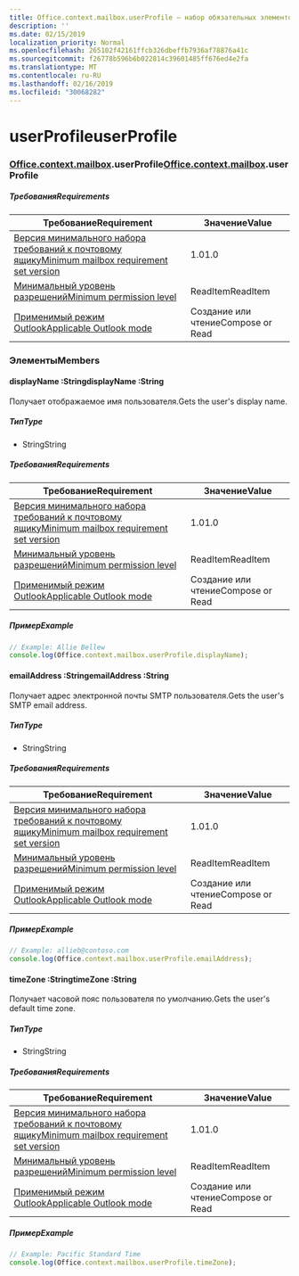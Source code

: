 ```yaml
---
title: Office.context.mailbox.userProfile — набор обязательных элементов 1.1
description: ''
ms.date: 02/15/2019
localization_priority: Normal
ms.openlocfilehash: 265102f42161ffcb326dbeffb7936af78876a41c
ms.sourcegitcommit: f26778b596b6b022814c39601485ff676ed4e2fa
ms.translationtype: MT
ms.contentlocale: ru-RU
ms.lasthandoff: 02/16/2019
ms.locfileid: "30068282"
---
```

# <a name="userprofile"></a><span data-ttu-id="8c60f-102">userProfile</span><span class="sxs-lookup"><span data-stu-id="8c60f-102">userProfile</span></span>

### <a name="officeofficemdcontextofficecontextmdmailboxofficecontextmailboxmduserprofile"></a><span data-ttu-id="8c60f-103">[Office](Office.md)[.context](Office.context.md)[.mailbox](Office.context.mailbox.md).userProfile</span><span class="sxs-lookup"><span data-stu-id="8c60f-103">[Office](Office.md)[.context](Office.context.md)[.mailbox](Office.context.mailbox.md).userProfile</span></span>

##### <a name="requirements"></a><span data-ttu-id="8c60f-104">Требования</span><span class="sxs-lookup"><span data-stu-id="8c60f-104">Requirements</span></span>

|<span data-ttu-id="8c60f-105">Требование</span><span class="sxs-lookup"><span data-stu-id="8c60f-105">Requirement</span></span>| <span data-ttu-id="8c60f-106">Значение</span><span class="sxs-lookup"><span data-stu-id="8c60f-106">Value</span></span>|
|---|---|
|[<span data-ttu-id="8c60f-107">Версия минимального набора требований к почтовому ящику</span><span class="sxs-lookup"><span data-stu-id="8c60f-107">Minimum mailbox requirement set version</span></span>](/office/dev/add-ins/reference/requirement-sets/outlook-api-requirement-sets)| <span data-ttu-id="8c60f-108">1.0</span><span class="sxs-lookup"><span data-stu-id="8c60f-108">1.0</span></span>|
|[<span data-ttu-id="8c60f-109">Минимальный уровень разрешений</span><span class="sxs-lookup"><span data-stu-id="8c60f-109">Minimum permission level</span></span>](https://docs.microsoft.com/outlook/add-ins/understanding-outlook-add-in-permissions)| <span data-ttu-id="8c60f-110">ReadItem</span><span class="sxs-lookup"><span data-stu-id="8c60f-110">ReadItem</span></span>|
|[<span data-ttu-id="8c60f-111">Применимый режим Outlook</span><span class="sxs-lookup"><span data-stu-id="8c60f-111">Applicable Outlook mode</span></span>](https://docs.microsoft.com/outlook/add-ins/#extension-points)| <span data-ttu-id="8c60f-112">Создание или чтение</span><span class="sxs-lookup"><span data-stu-id="8c60f-112">Compose or Read</span></span>|

### <a name="members"></a><span data-ttu-id="8c60f-113">Элементы</span><span class="sxs-lookup"><span data-stu-id="8c60f-113">Members</span></span>

####  <a name="displayname-string"></a><span data-ttu-id="8c60f-114">displayName :String</span><span class="sxs-lookup"><span data-stu-id="8c60f-114">displayName :String</span></span>

<span data-ttu-id="8c60f-115">Получает отображаемое имя пользователя.</span><span class="sxs-lookup"><span data-stu-id="8c60f-115">Gets the user's display name.</span></span>

##### <a name="type"></a><span data-ttu-id="8c60f-116">Тип</span><span class="sxs-lookup"><span data-stu-id="8c60f-116">Type</span></span>

*   <span data-ttu-id="8c60f-117">String</span><span class="sxs-lookup"><span data-stu-id="8c60f-117">String</span></span>

##### <a name="requirements"></a><span data-ttu-id="8c60f-118">Требования</span><span class="sxs-lookup"><span data-stu-id="8c60f-118">Requirements</span></span>

|<span data-ttu-id="8c60f-119">Требование</span><span class="sxs-lookup"><span data-stu-id="8c60f-119">Requirement</span></span>| <span data-ttu-id="8c60f-120">Значение</span><span class="sxs-lookup"><span data-stu-id="8c60f-120">Value</span></span>|
|---|---|
|[<span data-ttu-id="8c60f-121">Версия минимального набора требований к почтовому ящику</span><span class="sxs-lookup"><span data-stu-id="8c60f-121">Minimum mailbox requirement set version</span></span>](/office/dev/add-ins/reference/requirement-sets/outlook-api-requirement-sets)| <span data-ttu-id="8c60f-122">1.0</span><span class="sxs-lookup"><span data-stu-id="8c60f-122">1.0</span></span>|
|[<span data-ttu-id="8c60f-123">Минимальный уровень разрешений</span><span class="sxs-lookup"><span data-stu-id="8c60f-123">Minimum permission level</span></span>](https://docs.microsoft.com/outlook/add-ins/understanding-outlook-add-in-permissions)| <span data-ttu-id="8c60f-124">ReadItem</span><span class="sxs-lookup"><span data-stu-id="8c60f-124">ReadItem</span></span>|
|[<span data-ttu-id="8c60f-125">Применимый режим Outlook</span><span class="sxs-lookup"><span data-stu-id="8c60f-125">Applicable Outlook mode</span></span>](https://docs.microsoft.com/outlook/add-ins/#extension-points)| <span data-ttu-id="8c60f-126">Создание или чтение</span><span class="sxs-lookup"><span data-stu-id="8c60f-126">Compose or Read</span></span>|

##### <a name="example"></a><span data-ttu-id="8c60f-127">Пример</span><span class="sxs-lookup"><span data-stu-id="8c60f-127">Example</span></span>

```javascript
// Example: Allie Bellew
console.log(Office.context.mailbox.userProfile.displayName);
```

####  <a name="emailaddress-string"></a><span data-ttu-id="8c60f-128">emailAddress :String</span><span class="sxs-lookup"><span data-stu-id="8c60f-128">emailAddress :String</span></span>

<span data-ttu-id="8c60f-129">Получает адрес электронной почты SMTP пользователя.</span><span class="sxs-lookup"><span data-stu-id="8c60f-129">Gets the user's SMTP email address.</span></span>

##### <a name="type"></a><span data-ttu-id="8c60f-130">Тип</span><span class="sxs-lookup"><span data-stu-id="8c60f-130">Type</span></span>

*   <span data-ttu-id="8c60f-131">String</span><span class="sxs-lookup"><span data-stu-id="8c60f-131">String</span></span>

##### <a name="requirements"></a><span data-ttu-id="8c60f-132">Требования</span><span class="sxs-lookup"><span data-stu-id="8c60f-132">Requirements</span></span>

|<span data-ttu-id="8c60f-133">Требование</span><span class="sxs-lookup"><span data-stu-id="8c60f-133">Requirement</span></span>| <span data-ttu-id="8c60f-134">Значение</span><span class="sxs-lookup"><span data-stu-id="8c60f-134">Value</span></span>|
|---|---|
|[<span data-ttu-id="8c60f-135">Версия минимального набора требований к почтовому ящику</span><span class="sxs-lookup"><span data-stu-id="8c60f-135">Minimum mailbox requirement set version</span></span>](/office/dev/add-ins/reference/requirement-sets/outlook-api-requirement-sets)| <span data-ttu-id="8c60f-136">1.0</span><span class="sxs-lookup"><span data-stu-id="8c60f-136">1.0</span></span>|
|[<span data-ttu-id="8c60f-137">Минимальный уровень разрешений</span><span class="sxs-lookup"><span data-stu-id="8c60f-137">Minimum permission level</span></span>](https://docs.microsoft.com/outlook/add-ins/understanding-outlook-add-in-permissions)| <span data-ttu-id="8c60f-138">ReadItem</span><span class="sxs-lookup"><span data-stu-id="8c60f-138">ReadItem</span></span>|
|[<span data-ttu-id="8c60f-139">Применимый режим Outlook</span><span class="sxs-lookup"><span data-stu-id="8c60f-139">Applicable Outlook mode</span></span>](https://docs.microsoft.com/outlook/add-ins/#extension-points)| <span data-ttu-id="8c60f-140">Создание или чтение</span><span class="sxs-lookup"><span data-stu-id="8c60f-140">Compose or Read</span></span>|

##### <a name="example"></a><span data-ttu-id="8c60f-141">Пример</span><span class="sxs-lookup"><span data-stu-id="8c60f-141">Example</span></span>

```javascript
// Example: allieb@contoso.com
console.log(Office.context.mailbox.userProfile.emailAddress);
```

####  <a name="timezone-string"></a><span data-ttu-id="8c60f-142">timeZone :String</span><span class="sxs-lookup"><span data-stu-id="8c60f-142">timeZone :String</span></span>

<span data-ttu-id="8c60f-143">Получает часовой пояс пользователя по умолчанию.</span><span class="sxs-lookup"><span data-stu-id="8c60f-143">Gets the user's default time zone.</span></span>

##### <a name="type"></a><span data-ttu-id="8c60f-144">Тип</span><span class="sxs-lookup"><span data-stu-id="8c60f-144">Type</span></span>

*   <span data-ttu-id="8c60f-145">String</span><span class="sxs-lookup"><span data-stu-id="8c60f-145">String</span></span>

##### <a name="requirements"></a><span data-ttu-id="8c60f-146">Требования</span><span class="sxs-lookup"><span data-stu-id="8c60f-146">Requirements</span></span>

|<span data-ttu-id="8c60f-147">Требование</span><span class="sxs-lookup"><span data-stu-id="8c60f-147">Requirement</span></span>| <span data-ttu-id="8c60f-148">Значение</span><span class="sxs-lookup"><span data-stu-id="8c60f-148">Value</span></span>|
|---|---|
|[<span data-ttu-id="8c60f-149">Версия минимального набора требований к почтовому ящику</span><span class="sxs-lookup"><span data-stu-id="8c60f-149">Minimum mailbox requirement set version</span></span>](/office/dev/add-ins/reference/requirement-sets/outlook-api-requirement-sets)| <span data-ttu-id="8c60f-150">1.0</span><span class="sxs-lookup"><span data-stu-id="8c60f-150">1.0</span></span>|
|[<span data-ttu-id="8c60f-151">Минимальный уровень разрешений</span><span class="sxs-lookup"><span data-stu-id="8c60f-151">Minimum permission level</span></span>](https://docs.microsoft.com/outlook/add-ins/understanding-outlook-add-in-permissions)| <span data-ttu-id="8c60f-152">ReadItem</span><span class="sxs-lookup"><span data-stu-id="8c60f-152">ReadItem</span></span>|
|[<span data-ttu-id="8c60f-153">Применимый режим Outlook</span><span class="sxs-lookup"><span data-stu-id="8c60f-153">Applicable Outlook mode</span></span>](https://docs.microsoft.com/outlook/add-ins/#extension-points)| <span data-ttu-id="8c60f-154">Создание или чтение</span><span class="sxs-lookup"><span data-stu-id="8c60f-154">Compose or Read</span></span>|

##### <a name="example"></a><span data-ttu-id="8c60f-155">Пример</span><span class="sxs-lookup"><span data-stu-id="8c60f-155">Example</span></span>

```javascript
// Example: Pacific Standard Time
console.log(Office.context.mailbox.userProfile.timeZone);
```
